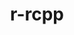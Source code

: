 ---
title: "r-rcpp"
layout: cache
categories: [package, v0.23.1]
meta: {"compilers": ["gcc@=7.5.0"], "num_specs": 1, "num_specs_by_stack": {"build_systems": 1, "root": 1}, "oss": ["ubuntu18.04"], "platforms": ["linux"], "stacks": ["build_systems", "root"], "targets": ["x86_64_v3"], "versions": ["1.0.13"]}
spec_details: [{"compiler": "gcc@=7.5.0", "hash": "qqijeinvjehadhsyqm2ut7635wzlm2xj", "os": "ubuntu18.04", "platform": "linux", "size": "-", "stacks": ["build_systems", "root"], "tarball": "https://binaries.spack.io/v0.23.1/build_cache/linux-ubuntu18.04-x86_64_v3/gcc-7.5.0/r-rcpp-1.0.13/linux-ubuntu18.04-x86_64_v3-gcc-7.5.0-r-rcpp-1.0.13-qqijeinvjehadhsyqm2ut7635wzlm2xj.spack", "target": "x86_64_v3", "variants": ["build_system=generic"], "versions": ["1.0.13"]}]
---